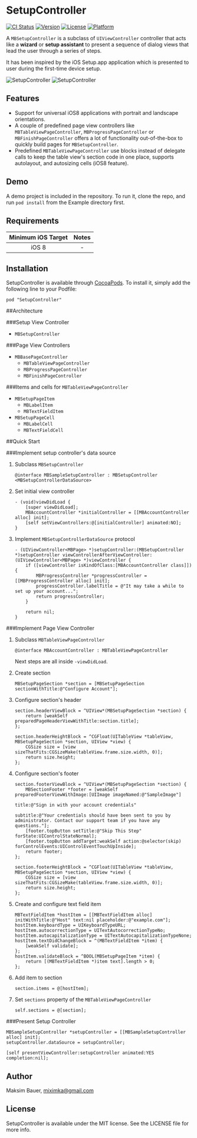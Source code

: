 # SetupController

[![CI Status](http://img.shields.io/travis/miximka/SetupController.svg?style=flat)](https://travis-ci.org/miximka/SetupController)
[![Version](https://img.shields.io/cocoapods/v/SetupController.svg?style=flat)](http://cocoadocs.org/docsets/SetupController)
[![License](https://img.shields.io/cocoapods/l/SetupController.svg?style=flat)](http://cocoadocs.org/docsets/SetupController)
[![Platform](https://img.shields.io/cocoapods/p/SetupController.svg?style=flat)](http://cocoadocs.org/docsets/SetupController)

A `MBSetupController` is a subclass of `UIViewController` controller that acts like a **wizard** or **setup assistant** to present a sequence of dialog views that lead the user through a series of steps.

It has been inspired by the iOS Setup.app application which is presented to user during the first-time device setup.

![SetupController](Images/iPhonePortrait.png)
![SetupController](Images/iPadLandscape.png)

## Features

- Support for universal iOS8 applications with portrait and landscape orientations.
- A couple of predefined page view controllers like `MBTableViewPageController`, `MBProgressPageController` or `MBFinishPageController` offers a lot of functionality out-of-the-box to quickly build pages for `MBSetupController`.
- Predefined `MBTableViewPageController` use blocks instead of delegate calls to keep the table view's section code in one place, supports autolayout, and autosizing cells (iOS8 feature).

## Demo

A demo project is included in the repository.
To run it, clone the repo, and run `pod install` from the Example directory first.

## Requirements

| Minimum iOS Target | Notes |
|:-:|:-:|
| iOS 8 | - |

## Installation

SetupController is available through [CocoaPods](http://cocoapods.org). To install
it, simply add the following line to your Podfile:

    pod "SetupController"

##Architecture

###Setup View Controller
- `MBSetupController`

###Page View Controllers

- `MBBasePageController`
	- `MBTableViewPageController`
	- `MBProgressPageController`
	- `MBFinishPageController`

###Items and cells for `MBTableViewPageController` 
- `MBSetupPageItem`
	- `MBLabelItem`
	- `MBTextFieldItem`
- `MBSetupPageCell`
	- `MBLabelCell`
	- `MBTextFieldCell`

##Quick Start

###Implement setup controller's data source

1. Subclass `MBSetupController`

	```objc
	@interface MBSampleSetupController : MBSetupController <MBSetupControllerDataSource>
	```

2. Set initial view controller

	```objc
	- (void)viewDidLoad {
	    [super viewDidLoad];
	    MBAccountController *initialController = [[MBAccountController alloc] init];
	    [self setViewControllers:@[initialController] animated:NO];
	}
	```
	

3. Implement `MBSetupControllerDataSource` protocol

	```objc
	- (UIViewController<MBPage> *)setupController:(MBSetupController *)setupController viewControllerAfterViewController:(UIViewController<MBPage> *)viewController {
	    if ([viewController isKindOfClass:[MBAccountController class]]) {
	        MBProgressController *progressController = [[MBProgressController alloc] init];
	        progressController.labelTitle = @"It may take a while to set up your account...";
	        return progressController;
	    }
	    
	    return nil;
	}
	```

###Implement Page View Controller

1. Subclass `MBTableViewPageController `

	```objc
	@interface MBAccountController : MBTableViewPageController
	```
	Next steps are all inside `-viewDidLoad`.
	
	
2. Create section

	```objc
	MBSetupPageSection *section = [MBSetupPageSection sectionWithTitle:@"Configure Account"];
	```

3. Configure section's header

	```objc
	section.headerViewBlock = ^UIView*(MBSetupPageSection *section) {
	    return [weakSelf preparedPageHeaderViewWithTitle:section.title];
	};

	section.headerHeightBlock = ^CGFloat(UITableView *tableView, MBSetupPageSection *section, UIView *view) {
	    CGSize size = [view sizeThatFits:CGSizeMake(tableView.frame.size.width, 0)];
	    return size.height;
	};
	```

4. Configure section's footer

	```objc
	section.footerViewBlock = ^UIView*(MBSetupPageSection *section) {
		MBSectionFooter *footer = [weakSelf preparedFooterViewWithImage:[UIImage imageNamed:@"SampleImage"]
	                                                              title:@"Sign in with your account credentials"
	                                                           subtitle:@"Your credentials should have been sent to you by administrator. Contact our support team if you have any questions."];
	    [footer.topButton setTitle:@"Skip This Step" forState:UIControlStateNormal];
	    [footer.topButton addTarget:weakSelf action:@selector(skip) forControlEvents:UIControlEventTouchUpInside];
	    return footer;
	};
	
	section.footerHeightBlock = ^CGFloat(UITableView *tableView, MBSetupPageSection *section, UIView *view) {
	    CGSize size = [view sizeThatFits:CGSizeMake(tableView.frame.size.width, 0)];
	    return size.height;
	};
	```

5. Create and configure text field item

	```objc
	MBTextFieldItem *hostItem = [[MBTextFieldItem alloc] initWithTitle:@"Host" text:nil placeholder:@"example.com"];
    hostItem.keyboardType = UIKeyboardTypeURL;
    hostItem.autocorrectionType = UITextAutocorrectionTypeNo;
    hostItem.autocapitalizationType = UITextAutocapitalizationTypeNone;
    hostItem.textDidChangeBlock = ^(MBTextFieldItem *item) {
        [weakSelf validate];
    };
    hostItem.validateBlock = ^BOOL(MBSetupPageItem *item) {
        return [(MBTextFieldItem *)item text].length > 0;
    };
	```

6. Add item to section

	```objc
    section.items = @[hostItem];
	```

7. Set `sections` property of the `MBTableViewPageController`

	```objc
	self.sections = @[section];
	```

###Present Setup Controller

```objc
MBSampleSetupController *setupController = [[MBSampleSetupController alloc] init];
setupController.dataSource = setupController;

[self presentViewController:setupController animated:YES completion:nil];
```

## Author

Maksim Bauer, miximka@gmail.com

## License

SetupController is available under the MIT license. See the LICENSE file for more info.
